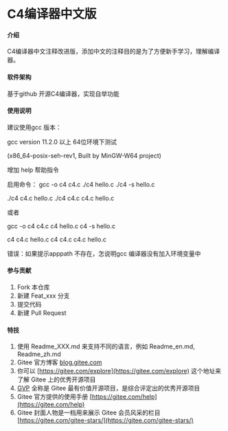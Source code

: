 # C4编译器中文版

#### 介绍
C4编译器中文注释改进版，添加中文的注释目的是为了方便新手学习，理解编译器。

#### 软件架构
基于github 开源C4编译器，实现自举功能



#### 使用说明

建议使用gcc 版本：

gcc version 11.2.0 以上 64位环境下测试

(x86_64-posix-seh-rev1, Built by MinGW-W64 project) 

增加 help 帮助指令

启用命令：
gcc -o c4 c4.c
./c4 hello.c
./c4 -s hello.c

./c4 c4.c hello.c
./c4 c4.c c4.c hello.c


或者

gcc -o c4 c4.c
c4 hello.c
c4 -s hello.c

c4 c4.c hello.c
c4 c4.c c4.c hello.c

错误：如果提示apppath 不存在，怎说明gcc 编译器没有加入环境变量中

#### 参与贡献

1.  Fork 本仓库
2.  新建 Feat_xxx 分支
3.  提交代码
4.  新建 Pull Request


#### 特技

1.  使用 Readme\_XXX.md 来支持不同的语言，例如 Readme\_en.md, Readme\_zh.md
2.  Gitee 官方博客 [blog.gitee.com](https://blog.gitee.com)
3.  你可以 [https://gitee.com/explore](https://gitee.com/explore) 这个地址来了解 Gitee 上的优秀开源项目
4.  [GVP](https://gitee.com/gvp) 全称是 Gitee 最有价值开源项目，是综合评定出的优秀开源项目
5.  Gitee 官方提供的使用手册 [https://gitee.com/help](https://gitee.com/help)
6.  Gitee 封面人物是一档用来展示 Gitee 会员风采的栏目 [https://gitee.com/gitee-stars/](https://gitee.com/gitee-stars/)
